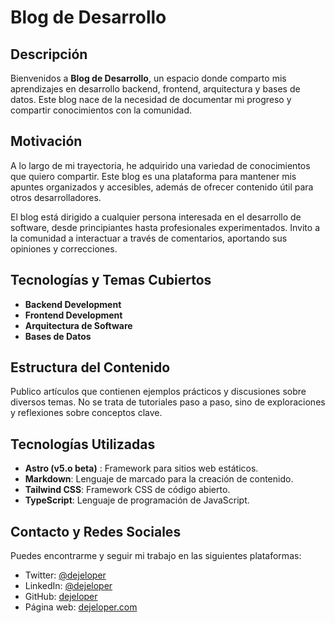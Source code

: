# Blog de Desarrollo

## Descripción

Bienvenidos a **Blog de Desarrollo**, un espacio donde comparto mis aprendizajes en desarrollo backend, frontend, arquitectura y bases de datos. Este blog nace de la necesidad de documentar mi progreso y compartir conocimientos con la comunidad.

## Motivación

A lo largo de mi trayectoria, he adquirido una variedad de conocimientos que quiero compartir. Este blog es una plataforma para mantener mis apuntes organizados y accesibles, además de ofrecer contenido útil para otros desarrolladores.

El blog está dirigido a cualquier persona interesada en el desarrollo de software, desde principiantes hasta profesionales experimentados. Invito a la comunidad a interactuar a través de comentarios, aportando sus opiniones y correcciones.

## Tecnologías y Temas Cubiertos

- **Backend Development**
- **Frontend Development**
- **Arquitectura de Software**
- **Bases de Datos**

## Estructura del Contenido

Publico artículos que contienen ejemplos prácticos y discusiones sobre diversos temas. No se trata de tutoriales paso a paso, sino de exploraciones y reflexiones sobre conceptos clave.

## Tecnologías Utilizadas

- **Astro (v5.o beta)** : Framework para sitios web estáticos.
- **Markdown**: Lenguaje de marcado para la creación de contenido.
- **Tailwind CSS**: Framework CSS de código abierto.
- **TypeScript**: Lenguaje de programación de JavaScript.

## Contacto y Redes Sociales

Puedes encontrarme y seguir mi trabajo en las siguientes plataformas:

- Twitter: [@dejeloper](https://twitter.com/dejeloper)
- LinkedIn: [@dejeloper](https://linkedin.com/in/dejeloper)
- GitHub: [dejeloper](https://github.com/dejeloper)
- Página web: [dejeloper.com](https://dejeloper.com)
